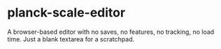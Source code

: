 # planck-scale-editor
A browser-based editor with no saves, no features, no tracking, no load time. Just a blank textarea for a scratchpad.
